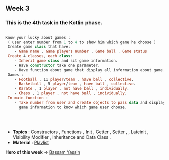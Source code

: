 
## Week 3

### This is the 4th task in the Kotlin phase.

``` Kotlin OOP Task

Know your lucky about games :
 ( user enter number from 1 to 4 to show him which game he choose )
 Create game class that have:
    - Game name , Game players number , Game ball , Game status
 Create 4 classes, each class:
    - Inherit game class and sit game information.
    - Have constructor take one parameter.
    - Have function about game that display all information about game.
 Games :
    - Football , 11 player/team , have ball , collective.
    - Basketball , 5 player/team , have ball , collective.
    - Karate , 1 player , not have ball , individually.
    - Chess , 1 player , not have ball , individually.
 In main function :
    - Take number from user and create objects to pass data and display
      game information to know which game user choose.

```
<br>
</br>

- **Topics** : Constructors , Functions , Init , Getter , Setter ,  , Lateinit , 
               Visibility Modifier , Inheritance and Data Class .
- **Material** : [Playlist](https://www.youtube.com/watch?v=Lcu-n6yaMKM&list=PLXjbGq0ERjFriC0igmYE9qUwwJfEHGJ8H&index=13)
  
**Hero of this week** -> [Bassam Yassin](https://github.com/Bassam-devAndroid)

